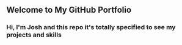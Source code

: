 ## Welcome to My GitHub Portfolio

### Hi, I'm Josh and this repo it's totally specified to see my projects and skills
